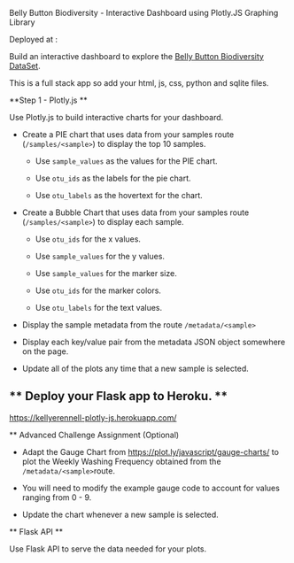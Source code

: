 Belly Button Biodiversity - Interactive Dashboard using Plotly.JS Graphing Library

Deployed at : 

Build an interactive dashboard to explore the [Belly Button Biodiversity DataSet](http://robdunnlab.com/projects/belly-button-biodiversity/).

This is a full stack app so add your html, js, css, python and sqlite files.


**Step 1 - Plotly.js **

Use Plotly.js to build interactive charts for your dashboard.

* Create a PIE chart that uses data from your samples route (`/samples/<sample>`) to display the top 10 samples.

  * Use `sample_values` as the values for the PIE chart.

  * Use `otu_ids` as the labels for the pie chart.

  * Use `otu_labels` as the hovertext for the chart.


* Create a Bubble Chart that uses data from your samples route (`/samples/<sample>`) to display each sample.

  - Use `otu_ids` for the x values.

  - Use `sample_values` for the y values.

  - Use `sample_values` for the marker size.

  - Use `otu_ids` for the marker colors.

  - Use `otu_labels` for the text values.


* Display the sample metadata from the route `/metadata/<sample>`

* Display each key/value pair from the metadata JSON object somewhere on the page.

* Update all of the plots any time that a new sample is selected.

** Deploy your Flask app to Heroku. **
-------------------------------------------------------------------------------------
https://kellyerennell-plotly-js.herokuapp.com/

** Advanced Challenge Assignment (Optional)

* Adapt the Gauge Chart from <https://plot.ly/javascript/gauge-charts/> to plot the Weekly Washing Frequency obtained from the `/metadata/<sample>`route.

* You will need to modify the example gauge code to account for values ranging from 0 - 9.

* Update the chart whenever a new sample is selected.

** Flask API **

Use Flask API to serve the data needed for your plots.



